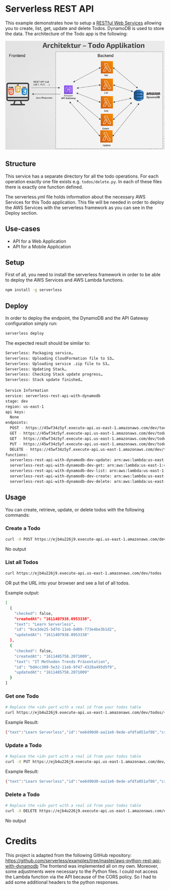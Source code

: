 <!--
title: 'AWS Serverless REST API with DynamoDB store example in Python'
description: 'This example demonstrates how to setup a RESTful Web Service allowing you to create, list, get, update and delete Todos. DynamoDB is used to store the data.'
layout: Doc
framework: v1
platform: AWS
language: Python
authorLink: 'https://github.com/godfreyhobbs'
authorName: 'Godfrey Hobbs'
authorAvatar: 'https://avatars1.githubusercontent.com/u/8434141?v=4&s=140'
-->
# Serverless REST API

This example demonstrates how to setup a [RESTful Web Services](https://en.wikipedia.org/wiki/Representational_state_transfer#Applied_to_web_services) allowing you to create, list, get, update and delete Todos. DynamoDB is used to store the data.
The architecture of the Todo app is the following:

![Todo_Application_Architecture](Todo_Application_Architecture.png)

## Structure

This service has a separate directory for all the todo operations. For each operation exactly one file exists e.g. `todos/delete.py`. In each of these files there is exactly one function defined.

The serverless.yml file holds information about the necessary AWS Services for this Todo application. This file will be needed in order to deploy the AWS Services with the serverless framework as you can see in the Deploy section.

## Use-cases

- API for a Web Application
- API for a Mobile Application

## Setup
First of all, you need to install the serverless framework in order to be able to deploy the AWS Services and AWS Lambda functions.

```bash
npm install -g serverless
```

## Deploy

In order to deploy the endpoint, the DynamoDB and the API Gateway configuration simply run:

```bash
serverless deploy
```

The expected result should be similar to:

```bash
Serverless: Packaging service…
Serverless: Uploading CloudFormation file to S3…
Serverless: Uploading service .zip file to S3…
Serverless: Updating Stack…
Serverless: Checking Stack update progress…
Serverless: Stack update finished…

Service Information
service: serverless-rest-api-with-dynamodb
stage: dev
region: us-east-1
api keys:
  None
endpoints:
  POST - https://45wf34z5yf.execute-api.us-east-1.amazonaws.com/dev/todos
  GET - https://45wf34z5yf.execute-api.us-east-1.amazonaws.com/dev/todos
  GET - https://45wf34z5yf.execute-api.us-east-1.amazonaws.com/dev/todos/{id}
  PUT - https://45wf34z5yf.execute-api.us-east-1.amazonaws.com/dev/todos/{id}
  DELETE - https://45wf34z5yf.execute-api.us-east-1.amazonaws.com/dev/todos/{id}
functions:
  serverless-rest-api-with-dynamodb-dev-update: arn:aws:lambda:us-east-1:488110005556:function:serverless-rest-api-with-dynamodb-dev-update
  serverless-rest-api-with-dynamodb-dev-get: arn:aws:lambda:us-east-1:488110005556:function:serverless-rest-api-with-dynamodb-dev-get
  serverless-rest-api-with-dynamodb-dev-list: arn:aws:lambda:us-east-1:488110005556:function:serverless-rest-api-with-dynamodb-dev-list
  serverless-rest-api-with-dynamodb-dev-create: arn:aws:lambda:us-east-1:488110005556:function:serverless-rest-api-with-dynamodb-dev-create
  serverless-rest-api-with-dynamodb-dev-delete: arn:aws:lambda:us-east-1:488110005556:function:serverless-rest-api-with-dynamodb-dev-delete
```

## Usage

You can create, retrieve, update, or delete todos with the following commands:

### Create a Todo

```bash
curl -X POST https://ejb4u226j9.execute-api.us-east-1.amazonaws.com/dev/todos --data '{ "text": "Learn Serverless" }'
```

No output

### List all Todos

```bash
curl https://ejb4u226j9.execute-api.us-east-1.amazonaws.com/dev/todos
```
OR put the URL into your browser and see a list of all todos.

Example output:
```bash
[
  {
    "checked": false,
    "createdAt": "1611407938.0953338",
    "text": "Learn Serverless",
    "id": "8ce3de25-5d7d-11eb-8d09-773e4be3b1d2",
    "updatedAt": "1611407938.0953338"
  },
  {
    "checked": false,
    "createdAt": "1611485758.2071009",
    "text": "IT Methoden Trends Präsentation",
    "id": "bd4cc309-5e32-11eb-9f47-4328a495d5f9",
    "updatedAt": "1611485758.2071009"
  }
]
```

### Get one Todo

```bash
# Replace the <id> part with a real id from your todos table
curl https://ejb4u226j9.execute-api.us-east-1.amazonaws.com/dev/todos/<id>
```

Example Result:
```bash
{"text":"Learn Serverless","id":"ee6490d0-aa11e6-9ede-afdfa051af86","createdAt":1479138570824,"checked":false,"updatedAt":1479138570824}
```

### Update a Todo

```bash
# Replace the <id> part with a real id from your todos table
curl -X PUT https://ejb4u226j9.execute-api.us-east-1.amazonaws.com/dev/todos/<id> --data '{ "text": "Learn Serverless", "checked": true }'
```

Example Result:
```bash
{"text":"Learn Serverless","id":"ee6490d0-aa11e6-9ede-afdfa051af86","createdAt":1479138570824,"checked":true,"updatedAt":1479138570824}
```

### Delete a Todo

```bash
# Replace the <id> part with a real id from your todos table
curl -X DELETE https://ejb4u226j9.execute-api.us-east-1.amazonaws.com/dev/todos/<id>
```

No output

# Credits
This project is adapted from the following GitHub repository: https://github.com/serverless/examples/tree/master/aws-python-rest-api-with-dynamodb
The frontend was implemented all on my own. Moreover, some adjustments were necessary to the Python files. I could not access the Lambda function via the API because of the CORS policy. So I had to add some additional headers to the python responses.
